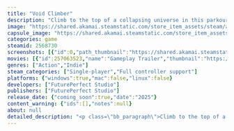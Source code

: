 ```yaml
---
title: "Void Climber"
description: "Climb to the top of a collapsing universe in this parkour platformer with roguelike elements. Gather resources, spawn platforms, and obtain powerful upgrades to survive before the world crumbles beneath you. Just don’t fall into the void."
image: "https://shared.akamai.steamstatic.com/store_item_assets/steam/apps/2568730/header.jpg?t=1731613001"
capsule_image: "https://shared.akamai.steamstatic.com/store_item_assets/steam/apps/2568730/b89d4e7d54448659817a361e93587871060779fa/capsule_231x87.jpg?t=1731613001"
categories: game
steamid: 2568730
screenshots: [{"id":0,"path_thumbnail":"https://shared.akamai.steamstatic.com/store_item_assets/steam/apps/2568730/ss_82d3b88f0617bea94d319a038556de4858757a97.600x338.jpg?t=1731613001","path_full":"https://shared.akamai.steamstatic.com/store_item_assets/steam/apps/2568730/ss_82d3b88f0617bea94d319a038556de4858757a97.1920x1080.jpg?t=1731613001"},{"id":1,"path_thumbnail":"https://shared.akamai.steamstatic.com/store_item_assets/steam/apps/2568730/ss_77a63302eb27258c182a2ac767a4a08320ef4d6a.600x338.jpg?t=1731613001","path_full":"https://shared.akamai.steamstatic.com/store_item_assets/steam/apps/2568730/ss_77a63302eb27258c182a2ac767a4a08320ef4d6a.1920x1080.jpg?t=1731613001"},{"id":2,"path_thumbnail":"https://shared.akamai.steamstatic.com/store_item_assets/steam/apps/2568730/ss_460e87e45f45fa7c85daefbd6b864315311f9ea5.600x338.jpg?t=1731613001","path_full":"https://shared.akamai.steamstatic.com/store_item_assets/steam/apps/2568730/ss_460e87e45f45fa7c85daefbd6b864315311f9ea5.1920x1080.jpg?t=1731613001"},{"id":3,"path_thumbnail":"https://shared.akamai.steamstatic.com/store_item_assets/steam/apps/2568730/ss_8d1751c2e0718ba4953429a5a2c7d333f76302f0.600x338.jpg?t=1731613001","path_full":"https://shared.akamai.steamstatic.com/store_item_assets/steam/apps/2568730/ss_8d1751c2e0718ba4953429a5a2c7d333f76302f0.1920x1080.jpg?t=1731613001"},{"id":4,"path_thumbnail":"https://shared.akamai.steamstatic.com/store_item_assets/steam/apps/2568730/ss_6f04906b965e481ccbc02b542558489078c3ab25.600x338.jpg?t=1731613001","path_full":"https://shared.akamai.steamstatic.com/store_item_assets/steam/apps/2568730/ss_6f04906b965e481ccbc02b542558489078c3ab25.1920x1080.jpg?t=1731613001"},{"id":5,"path_thumbnail":"https://shared.akamai.steamstatic.com/store_item_assets/steam/apps/2568730/ss_2b1cc0e77bcd349a066ca3f9c4c0744b458a716a.600x338.jpg?t=1731613001","path_full":"https://shared.akamai.steamstatic.com/store_item_assets/steam/apps/2568730/ss_2b1cc0e77bcd349a066ca3f9c4c0744b458a716a.1920x1080.jpg?t=1731613001"},{"id":6,"path_thumbnail":"https://shared.akamai.steamstatic.com/store_item_assets/steam/apps/2568730/ss_3834bdab2e0a1443d5ae3f2695cfdd0f5fc4a0f4.600x338.jpg?t=1731613001","path_full":"https://shared.akamai.steamstatic.com/store_item_assets/steam/apps/2568730/ss_3834bdab2e0a1443d5ae3f2695cfdd0f5fc4a0f4.1920x1080.jpg?t=1731613001"},{"id":7,"path_thumbnail":"https://shared.akamai.steamstatic.com/store_item_assets/steam/apps/2568730/ss_a6e395c7126f96ce4ee332456352317380574b5c.600x338.jpg?t=1731613001","path_full":"https://shared.akamai.steamstatic.com/store_item_assets/steam/apps/2568730/ss_a6e395c7126f96ce4ee332456352317380574b5c.1920x1080.jpg?t=1731613001"},{"id":8,"path_thumbnail":"https://shared.akamai.steamstatic.com/store_item_assets/steam/apps/2568730/ss_c57d3b608aad2c88867428503c180c69ccc11400.600x338.jpg?t=1731613001","path_full":"https://shared.akamai.steamstatic.com/store_item_assets/steam/apps/2568730/ss_c57d3b608aad2c88867428503c180c69ccc11400.1920x1080.jpg?t=1731613001"}]
movies: [{"id":257063523,"name":"Gameplay Trailer","thumbnail":"https://shared.akamai.steamstatic.com/store_item_assets/steam/apps/257063523/f6b4bea6b6c7a6cda3bf9d7a8d15be10466ef17e/movie_600x337.jpg?t=1728682293","webm":{"480":"http://video.akamai.steamstatic.com/store_trailers/257063523/movie480_vp9.webm?t=1728682293","max":"http://video.akamai.steamstatic.com/store_trailers/257063523/movie_max_vp9.webm?t=1728682293"},"mp4":{"480":"http://video.akamai.steamstatic.com/store_trailers/257063523/movie480.mp4?t=1728682293","max":"http://video.akamai.steamstatic.com/store_trailers/257063523/movie_max.mp4?t=1728682293"},"highlight":true}]
genres: ["Action","Indie"]
steam_categories: ["Single-player","Full controller support"]
platforms: {"windows":true,"mac":false,"linux":false}
developers: ["FuturePerfect Studio"]
publishers: ["FuturePerfect Studio"]
release_date: {"coming_soon":true,"date":"2025"}
content_warning: {"ids":[],"notes":null}
about: null
detailed_description: "<p class=\"bb_paragraph\">Climb to the top of a collapsing universe in this parkour platformer with roguelike elements. As an interstellar scout, you are sent to probe a cosmic anomaly that has left the world shattered and chaotic. Space fractures, time crumbles, and fragments of a broken world—eroded rocks, rusted machinery, ancient ruins—drift together in a strange, unstable mix. Past and future blur. With each failed attempt to escape, the realm shifts and reassembles. Navigate this ever-changing landscape, where every fall sends you back to the beginning. Conquer the void as fast as you can before it consumes everything. </p><h2 class=\"bb_tag\">Master Merciless Platforming</h2><p class=\"bb_paragraph\">Jump, dash and grapple through disintegrating cosmic chaos. Deploy your platform spawner to save a fall or forge your own path to the summit</p><p class=\"bb_paragraph\"><img class=\"bb_img\" src=\"https://shared.akamai.steamstatic.com/store_item_assets/steam/apps/2568730/extras/dash-beam.gif?t=1731613001\" /> </p><h2 class=\"bb_tag\">Balance Vital Resources</h2><p class=\"bb_paragraph\">Every action drains energy, from leaping between rock formations to executing strategic parkour moves. Replenish your life force by landing on rocky outcrops or collecting scattered matter and minerals. Energy management is crucial in this dynamic struggle for survival.</p><p class=\"bb_paragraph\"><img class=\"bb_img\" src=\"https://shared.akamai.steamstatic.com/store_item_assets/steam/apps/2568730/extras/bouncer-resource.gif?t=1731613001\" /> </p><h2 class=\"bb_tag\">Obtain Game-Changing Upgrades</h2><p class=\"bb_paragraph\">Obtain powerful upgrades that turn the tide in your favor. Slow the onslaught of disintegration, dramatically increase your speed, extend dash distance, amplify jump height, and gain access to new types of spawnable platforms.</p><p class=\"bb_paragraph\"><img class=\"bb_img\" src=\"https://shared.akamai.steamstatic.com/store_item_assets/steam/apps/2568730/extras/upgradestation.gif?t=1731613001\" /></p><h2 class=\"bb_tag\">Conquer the Chaos</h2><p class=\"bb_paragraph\">The path is procedurally generated. Each run reshuffles the cosmos, crafting a uniquely volatile environment. Navigate through ever-shifting pathways as you strive to gather energy, ensuring no two ascents are the same. Speedrun to the summit and compete for a spot atop the leaderboard.</p>"
---
```


